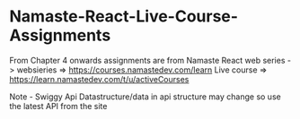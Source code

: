 # Namaste-React-Live-Course-Assignments

From Chapter 4 onwards assignments are from Namaste React web series ->
websieries => https://courses.namastedev.com/learn
Live course => https://learn.namastedev.com/t/u/activeCourses 

Note - Swiggy Api Datastructure/data in api structure may change so use the latest API from the site
